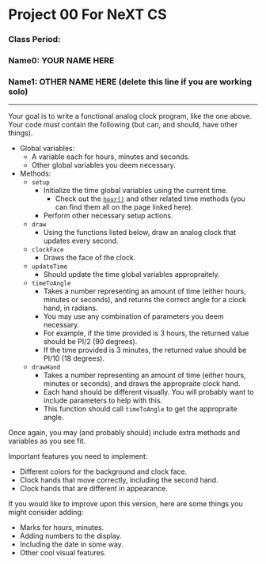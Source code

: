 # Project 00 For NeXT CS
### Class Period:
### Name0: YOUR NAME HERE
### Name1: OTHER NAME HERE (delete this line if you are working solo)
---

Your goal is to write a functional analog clock program, like the one above. Your code must contain the following (but can, and should, have other things).
* Global variables:
  - A variable each for hours, minutes and seconds.
  - Other global variables you deem necessary.
* Methods:
  * `setup`
    - Initialize the time global variables using the current time.
      - Check out the [`hour()`](https://processing.org/reference/hour_.html) and other related time methods (you can find them all on the page linked here).
    - Perform other necessary setup actions.
  * `draw`
    - Using the functions listed below, draw an analog clock that updates every second.
  * `clockFace`
    - Draws the face of the clock.
  * `updateTime`
    - Should update the time global variables appropraitely.
  * `timeToAngle`
    - Takes a number representing an amount of time (either hours, minutes or seconds), and returns the correct angle for a clock hand, in radians.
    - You may use any combination of parameters you deem necessary.
    - For example, if the time provided is 3 hours, the returned value should be PI/2 (90 degrees).
    - If the time provided is 3 minutes, the returned value should be PI/10 (18 degrees).
  * `drawHand`
    - Takes a number representing an amount of time (either hours, minutes or seconds), and draws the appropraite clock hand.
    - Each hand should be different visually. You will probably want to include parameters to help with this.
    - This function should call `timeToAngle` to get the appropraite angle.

Once again, you may (and probably should) include extra methods and variables as you see fit.

Important features you need to implement:
* Different colors for the background and clock face.
* Clock hands that move correctly, including the second hand.
* Clock hands that are different in appearance.

If you would like to improve upon this version, here are some things you might consider adding:
* Marks for hours, minutes.
* Adding numbers to the display.
* Including the date in some way.
* Other cool visual features.
